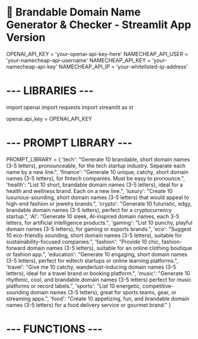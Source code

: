 # 🚀 Brandable Domain Name Generator & Checker - Streamlit App Version


OPENAI_API_KEY = 'your-openai-api-key-here'
NAMECHEAP_API_USER = 'your-namecheap-api-username'
NAMECHEAP_API_KEY = 'your-namecheap-api-key'
NAMECHEAP_API_IP = 'your-whitelisted-ip-address'

# --- LIBRARIES ---
import openai
import requests
import streamlit as st

openai.api_key = OPENAI_API_KEY

# --- PROMPT LIBRARY ---
PROMPT_LIBRARY = {
    'tech': "Generate 10 brandable, short domain names (3-5 letters), pronounceable, for the tech startup industry. Separate each name by a new line.",
    'finance': "Generate 10 unique, catchy, short domain names (3-5 letters), for fintech companies. Must be easy to pronounce.",
    'health': "List 10 short, brandable domain names (3-5 letters), ideal for a health and wellness brand. Each on a new line.",
    'luxury': "Create 10 luxurious-sounding, short domain names (3-5 letters) that would appeal to high-end fashion or jewelry brands.",
    'crypto': "Generate 10 futuristic, edgy, brandable domain names (3-5 letters), perfect for a cryptocurrency startup.",
    'AI': "Generate 10 sleek, AI-inspired domain names, each 3-5 letters, for artificial intelligence products.",
    'gaming': "List 10 punchy, playful domain names (3-5 letters), for gaming or esports brands.",
    'eco': "Suggest 10 eco-friendly sounding, short domain names (3-5 letters), suitable for sustainability-focused companies.",
    'fashion': "Provide 10 chic, fashion-forward domain names (3-5 letters), suitable for an online clothing boutique or fashion app.",
    'education': "Generate 10 engaging, short domain names (3-5 letters), perfect for edtech startups or online learning platforms.",
    'travel': "Give me 10 catchy, wanderlust-inducing domain names (3-5 letters), ideal for a travel brand or booking platform.",
    'music': "Generate 10 rhythmic, cool, and brandable domain names (3-5 letters) perfect for music platforms or record labels.",
    'sports': "List 10 energetic, competitive-sounding domain names (3-5 letters), great for sports teams, gear, or streaming apps.",
    'food': "Create 10 appetizing, fun, and brandable domain names (3-5 letters) for a food delivery service or gourmet brand."
}

# --- FUNCTIONS ---
#

